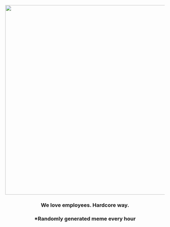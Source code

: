<p align="center">
        <img src="https://i.imgur.com/xMzBkLG.jpg" width="600" height="600">
        </p>
        <h3 align="center">We love employees. Hardcore way.</h3>
        <h3 align="center">*Randomly generated meme every hour</h3>
    